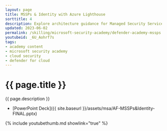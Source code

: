 ```yaml
---
layout: page
title: MSSPs & Identity with Azure Lighthouse
sorttitle: 4
description: Explore architecture guidance for Managed Security Service Providers (MSSPs) focusing on identity, delegation of access, and permissions. Additionally, analyze guidance on GDAP vs B2B for tenant-level access and Azure Lighthouse configuration for subscription/resource-level access.
updated: 2023-06-02
permalink: /skilling/microsoft-security-academy/defender-academy-mssps
youtubeid: _6U_Aohrf7s
tags: 
- academy content
- microsoft security academy
- cloud security
- defender for cloud
---
```


# {{ page.title }}

{{ page.description }}

* [PowerPoint Deck]({{ site.baseurl }}/assets/msa/AF-MSSPs&Identity-FINAL.pptx)

{% include youtubethumb.md showlink="true" %}